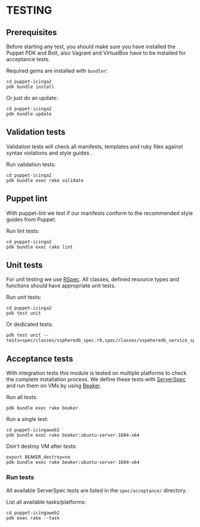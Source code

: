 # TESTING

## Prerequisites
Before starting any test, you should make sure you have installed the Puppet PDK and Bolt,
also Vagrant and VirtualBox have to be installed for acceptance tests.

Required gems are installed with `bundler`:
```
cd puppet-icinga2
pdk bundle install
```

Or just do an update:
```
cd puppet-icinga2
pdk bundle update
```

## Validation tests
Validation tests will check all manifests, templates and ruby files against syntax violations and style guides .

Run validation tests:
```
cd puppet-icinga2
pdk bundle exec rake validate
```

## Puppet lint
With puppet-lint we test if our manifests conform to the recommended style guides from Puppet.

Run lint tests:
```
cd puppet-icinga2
pdk bundle exec rake lint
```

## Unit tests
For unit testing we use [RSpec]. All classes, defined resource types and functions should have appropriate unit tests.

Run unit tests:
```
cd puppet-icinga2
pdk test unit
```

Or dedicated tests:
```
pdk test unit --tests=spec/classes/vspheredb_spec.rb,spec/classes/vspeheredb_service_spec.rb
```

## Acceptance tests
With integration tests this module is tested on multiple platforms to check the complete installation process. We define
these tests with [ServerSpec] and run them on VMs by using [Beaker].

Run all tests:
```
pdk bundle exec rake beaker
```

Run a single test:
``` 
cd puppet-icingaweb2
pdk bundle exec rake beaker:ubuntu-server-1604-x64
```

Don't destroy VM after tests:
```
export BEAKER_destroy=no
pdk bundle exec rake beaker:ubuntu-server-1604-x64
```

### Run tests
All available ServerSpec tests are listed in the `spec/acceptance/` directory.

List all available tasks/platforms:
```
cd puppet-icingaweb2
pdk exec rake --task
```

[puppet-lint]: http://puppet-lint.com/
[RSpec]: http://rspec-puppet.com/
[Serverspec]: http://serverspec.org/
[Beaker]: https://github.com/puppetlabs/beaker
